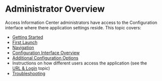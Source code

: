 # Administrator Overview

Access Information Center administrators have access to the Configuration interface where there
application settings reside. This topic covers:

- [Getting Started](/docs/accessinformationcenter/12.0/access/informationcenter/admin/gettingstarted.md)
- [First Launch](/docs/accessinformationcenter/12.0/access/informationcenter/admin/firstlaunch.md)
- [Navigation](/docs/accessinformationcenter/12.0/access/informationcenter/admin/navigate.md)
- [Configuration Interface Overview](/docs/accessinformationcenter/12.0/access/informationcenter/admin/configuration/overview.md)
- [Additional Configuration Options](/docs/accessinformationcenter/12.0/access/informationcenter/admin/additionalconfig/overview.md)
- Instructions on how different users access the application (see the [URL & Login](/docs/accessinformationcenter/12.0/access/informationcenter/admin/login.md) topic)
- [Troubleshooting](/docs/accessinformationcenter/12.0/access/informationcenter/admin/troubleshooting/overview.md)
